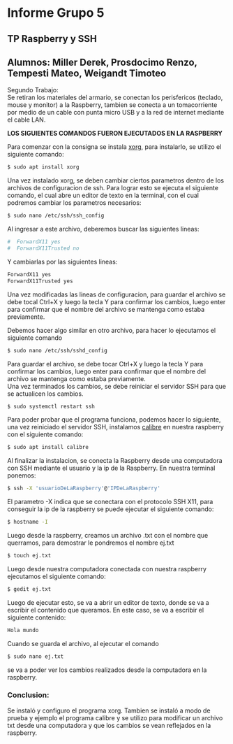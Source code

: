 # Informe Grupo 5
## TP Raspberry y SSH
## Alumnos: Miller Derek, Prosdocimo Renzo, Tempesti Mateo, Weigandt Timoteo
Segundo Trabajo:  
Se retiran los materiales del armario, se conectan los perisfericos (teclado, mouse y monitor) a la Raspberry, tambien se conecta a un tomacorriente por medio de un cable con punta micro USB y a la red de internet mediante el cable LAN.  

**LOS SIGUIENTES COMANDOS FUERON EJECUTADOS EN LA RASPBERRY**

Para comenzar con la consigna se instala [xorg](https://www.x.org/wiki/), para instalarlo, se utilizo el siguiente comando:
```bash
$ sudo apt install xorg
```
Una vez instalado xorg, se deben cambiar ciertos parametros dentro de los archivos de configuracion de ssh. Para lograr esto se ejecuta el siguiente comando, el cual abre un editor de texto en la terminal, con el cual podremos cambiar los parametros necesarios:
```bash
$ sudo nano /etc/ssh/ssh_config
```
Al ingresar a este archivo, deberemos buscar las siguientes lineas:
```bash
#  ForwardX11 yes
#  ForwardX11Trusted no
```
Y cambiarlas por las siguientes lineas: 
```bash
ForwardX11 yes
ForwardX11Trusted yes
```
Una vez modificadas las lineas de configuracion, para guardar el archivo se debe tocal Ctrl+X y luego la tecla Y para confirmar los cambios, luego enter para confirmar que el nombre del archivo se mantenga como estaba previamente.

Debemos hacer algo similar en otro archivo, para hacer lo ejecutamos el siguiente comando
```bash
$ sudo nano /etc/ssh/sshd_config
```

Para guardar el archivo, se debe tocar Ctrl+X y luego la tecla Y para confirmar los cambios, luego enter para confirmar que el nombre del archivo se mantenga como estaba previamente.  
Una vez terminados los cambios, se debe reiniciar el servidor SSH para que se actualicen los cambios.
```bash
$ sudo systemctl restart ssh
```
Para poder probar que el programa funciona, podemos hacer lo siguiente, una vez reiniciado el servidor SSH, instalamos [calibre]() en nuestra raspberry con el siguiente comando:
```bash
$ sudo apt install calibre
```
Al finalizar la instalacion, se conecta la Raspberry desde una computadora con SSH mediante el usuario y la ip de la Raspberry. En nuestra terminal ponemos:
```bash
$ ssh -X 'usuarioDeLaRaspberry'@'IPDeLaRaspberry'
```
El parametro -X indica que se conectara con el protocolo SSH X11,
 para conseguir la ip de la raspberry se puede ejecutar el siguiente comando:
```bash
$ hostname -I
```
Luego desde la raspberry, creamos un archivo .txt con el nombre que querramos, para demostrar le pondremos el nombre ej.txt
```bash
$ touch ej.txt
```
Luego desde nuestra computadora conectada con nuestra raspberry ejecutamos el siguiente comando:
```bash
$ gedit ej.txt
```
Luego de ejecutar esto, se va a abrir un editor de texto, donde se va a escribir el contenido que queramos. En este caso, se va a escribir el siguiente contenido:
```bash
Hola mundo
```
Cuando se guarda el archivo, al ejecutar el comando
```bash
$ sudo nano ej.txt
```
se va a poder ver los cambios realizados desde la computadora en la raspberry.  
### Conclusion:
Se instaló y configuro el programa xorg. Tambien se instaló a modo de prueba y ejemplo el programa calibre y se utilizo para modificar un archivo txt desde una computadora y que los cambios se vean reflejados en la raspberry.
